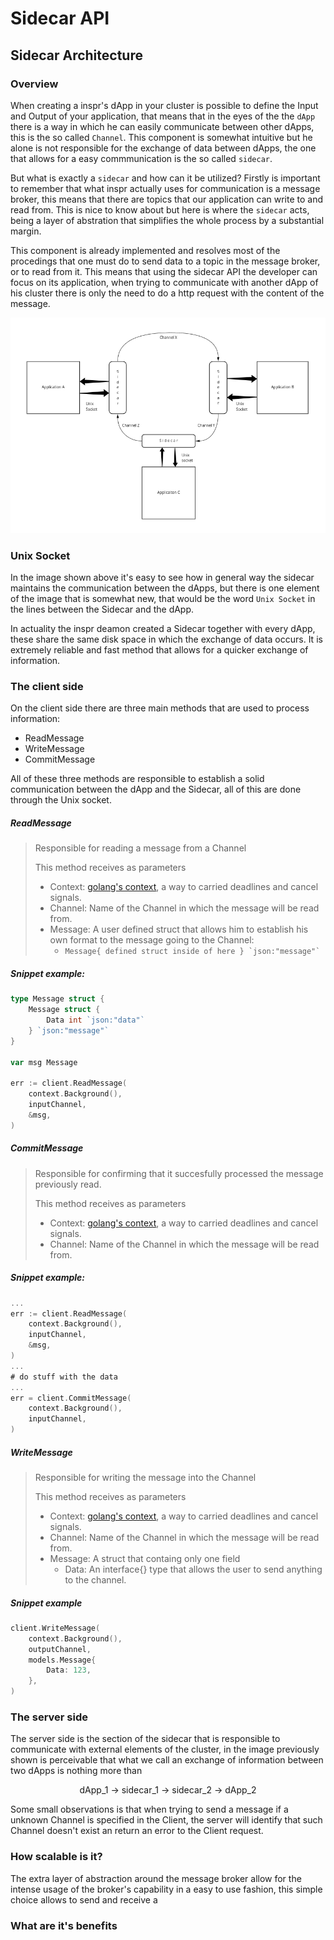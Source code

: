 # Sidecar API

## Sidecar Architecture

### Overview

When creating a inspr's dApp in your cluster is possible to define the Input and Output of your application, that means that in the eyes of the the `dApp` there is a way in which he can easily communicate between other dApps, this is the so called `Channel`. This component is somewhat intuitive but he alone is not responsible for the exchange of data between dApps, the one that allows for a easy commmunication is the so called `sidecar`.

But what is exactly a `sidecar` and how can it be utilized? Firstly is important to remember that what inspr actually uses for communication is a message broker, this means that there are topics that our application can write to and read from. This is nice to know about but here is where the `sidecar` acts, being a layer of abstration that simplifies the whole process by a substantial margin.

This component is already implemented and resolves most of the procedings that one must do to send data to a topic in the message broker, or to read from it. This means that using the sidecar API the developer can focus on its application, when trying to communicate with another dApp of his cluster there is only the need to do a http request with the content of the message.

![overview](img/sidecar.png)

### Unix Socket

In the image shown above it's easy to see how in general way the sidecar maintains the communication between the dApps, but there is one element of the image that is somewhat new, that would be the word `Unix Socket` in the lines between the Sidecar and the dApp.

In actuality the inspr deamon created a Sidecar together with every dApp, these share the same disk space in which the exchange of data occurs. It is extremely reliable and fast method that allows for a quicker exchange of information.



### The client side

On the client side there are three main methods that are used to process information:

 - ReadMessage
 - WriteMessage
 - CommitMessage

All of these three methods are responsible to establish a solid communication between the dApp and the Sidecar, all of this are done through the Unix socket.


##### ReadMessage
> Responsible for reading a message from a Channel
> 
> This method receives as parameters
>- Context: [golang's context](https://golang.org/pkg/context/), a way to carried deadlines and cancel signals.
>- Channel: Name of the Channel in which the message will be read from.
>- Message: A user defined struct that allows him to establish his own format to the message going to the Channel:
>    - ```Message{ defined struct inside of here } `json:"message"` ```

##### Snippet example:
```go
type Message struct {
    Message struct {
        Data int `json:"data"`
    } `json:"message"`    
}

var msg Message

err := client.ReadMessage(
    context.Background(),
    inputChannel,
    &msg,
)
```

##### CommitMessage

> Responsible for confirming that it succesfully processed the message previously read.
> 
>This method receives as parameters
>- Context: [golang's context](https://golang.org/pkg/context/), a way to carried deadlines and cancel signals.
>- Channel: Name of the Channel in which the message will be read from.

##### Snippet example:
```go
...
err := client.ReadMessage(
    context.Background(),
    inputChannel,
    &msg,
)
...
# do stuff with the data
...
err = client.CommitMessage(
    context.Background(),
    inputChannel,
)
```


##### WriteMessage
> Responsible for writing the message into the Channel
>
>This method receives as parameters
>- Context: [golang's context](https://golang.org/pkg/context/), a way to carried deadlines and cancel signals.
>- Channel: Name of the Channel in which the message will be read from.
>- Message: A struct that containg only one field
>    - Data: An interface{} type that allows the user to send anything to the channel.

##### Snippet example
```go
client.WriteMessage(
    context.Background(),
    outputChannel,
    models.Message{
        Data: 123,
    },
)
```

### The server side

The server side is the section of the sidecar that is responsible to communicate with external elements of the cluster, in the image previously shown is perceivable that what we call an exchange of information between two dApps is nothing more than

<center> dApp_1 -> sidecar_1 -> sidecar_2 -> dApp_2 </center>

Some small observations is that when trying to send a message if a unknown Channel is specified in the Client, the server will identify that such Channel doesn't exist an return an error to the Client request.


### How scalable is it?

The extra layer of abstraction around the message broker allow for the intense usage of the broker's capability in a easy to use fashion, this simple choice allows to send and receive a 


### What are it's benefits


